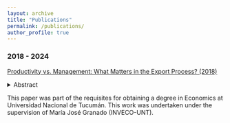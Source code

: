 ```yaml
---
layout: archive
title: "Publications"
permalink: /publications/
author_profile: true
---
```


### 2018 - 2024 

[Productivity vs. Management: What Matters in the Export Process? (2018)](https://drive.google.com/file/d/1m-2sZ8UNMFSvLqU12fidA5H8K1TOKkxo/view?usp=sharing) 
 <details>
 
 <summary>Abstract</summary>
  
  In this paper, both a theoretical and an empirical model to study the contribution of productivity and management practices on exporter status are presented. On the theoretical side, a multiple heterogeneity model is developed, where firms can differ in their levels of two different kinds of productivity: in cost and in management, in a context of monopolistic competition. With this, in the autarkic case, the model achieves two conditions (Zero Cut- Off Profit Condition and Free Entry Condition) that firstly determine which firms enter and produce in the market. Then, by opening the economy to the rest of the world, the model not only shows which firms survive in the domestic market but also which ones export. Therefore, the most productive firms would not necessarily export, because export decision also depends on how effectively firms carry out a set of management practices to adapt their product to foreign demand. On the empirical side, productivity and management practices at firm level are measured by using several methods and specifications to identify their effect on exporter status, exploiting the waves of The World Bank Enterprise Surveys of 2006, 2010 and 2017 for Argentina. The main results indicate that both productivity and management practices affect positively the probability of being an exporter, and their effects are very similar in magnitude. Thanks to my work, I have identified some particular strategies firms should mainly focus on. Indeed, I suggest that obtaining ISO certifications, offering training programs to employees and using services or programs to promote exports are important for being an exporter.
 
 </details>
 
This paper was part of the requisites for obtaining a degree in Economics at Universidad Nacional de Tucumán. This work was undertaken under the supervision of María José Granado (INVECO-UNT). 
 
 
 

